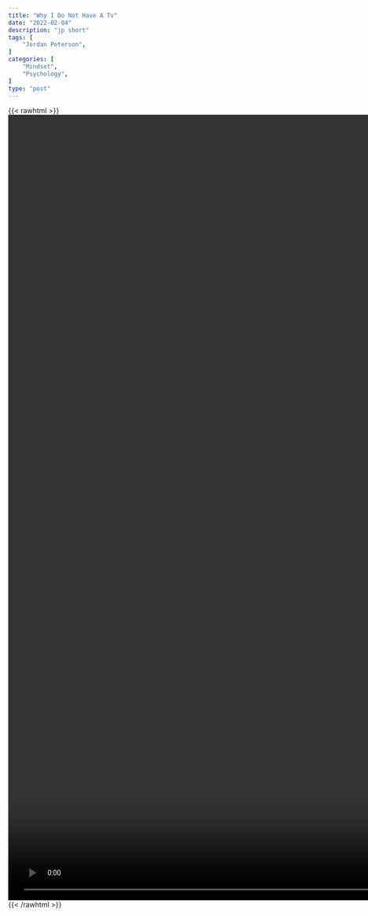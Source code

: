 ```yaml
---
title: "Why I Do Not Have A Tv"
date: "2022-02-04"
description: "jp short"
tags: [
    "Jordan Peterson",
]
categories: [
    "Mindset",
    "Psychology",
]
type: "post"
---
```

{{< rawhtml >}}
    <video style="height:40vh;width:auto" overflow="hidden" controls>
        <source src="https://clips.dev00ps.com/Jordan_Peterson/I_haven%E2%80%99t_had_a_TV_since_1985%E2%80%A6.mp4" type="video/mp4"> 
    </video>
{{< /rawhtml >}}